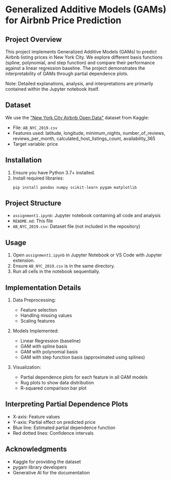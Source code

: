 # Generalized Additive Models (GAMs) for Airbnb Price Prediction

## Project Overview

This project implements Generalized Additive Models (GAMs) to predict Airbnb listing prices in New York City. We explore different basis functions (spline, polynomial, and step function) and compare their performance against a linear regression baseline. The project demonstrates the interpretability of GAMs through partial dependence plots.

Note: Detailed explanations, analysis, and interpretations are primarily contained within the Jupyter notebook itself.

## Dataset

We use the ["New York City Airbnb Open Data"](https://www.kaggle.com/datasets/dgomonov/new-york-city-airbnb-open-data) dataset from Kaggle:

-   File: `AB_NYC_2019.csv`
-   Features used: latitude, longitude, minimum_nights, number_of_reviews, reviews_per_month, calculated_host_listings_count, availability_365
-   Target variable: price

## Installation

1. Ensure you have Python 3.7+ installed.
2. Install required libraries:
    ```
    pip install pandas numpy scikit-learn pygam matplotlib
    ```

## Project Structure

-   `assignment1.ipynb`: Jupyter notebook containing all code and analysis
-   `README.md`: This file
-   `AB_NYC_2019.csv`: Dataset file (not included in the repository)

## Usage

1. Open `assignment1.ipynb` in Jupyter Notebook or VS Code with Jupyter extension.
2. Ensure `AB_NYC_2019.csv` is in the same directory.
3. Run all cells in the notebook sequentially.

## Implementation Details

1. Data Preprocessing:

    - Feature selection
    - Handling missing values
    - Scaling features

2. Models Implemented:

    - Linear Regression (baseline)
    - GAM with spline basis
    - GAM with polynomial basis
    - GAM with step function basis (approximated using splines)

3. Visualization:
    - Partial dependence plots for each feature in all GAM models
    - Rug plots to show data distribution
    - R-squared comparison bar plot

## Interpreting Partial Dependence Plots

-   X-axis: Feature values
-   Y-axis: Partial effect on predicted price
-   Blue line: Estimated partial dependence function
-   Red dotted lines: Confidence intervals

## Acknowledgments

-   Kaggle for providing the dataset
-   pygam library developers
-   Generative AI for the documentation
